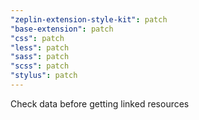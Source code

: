 ```yaml
---
"zeplin-extension-style-kit": patch
"base-extension": patch
"css": patch
"less": patch
"sass": patch
"scss": patch
"stylus": patch
---
```


Check data before getting linked resources
